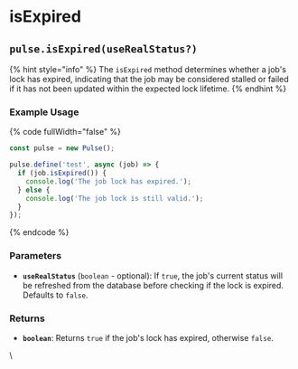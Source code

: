 # isExpired



## `pulse.isExpired(useRealStatus?)`

{% hint style="info" %}
The `isExpired` method determines whether a job's lock has expired, indicating that the job may be considered stalled or failed if it has not been updated within the expected lock lifetime.
{% endhint %}

### Example Usage

{% code fullWidth="false" %}
```typescript
const pulse = new Pulse();

pulse.define('test', async (job) => {
  if (job.isExpired()) {
    console.log('The job lock has expired.');
  } else {
    console.log('The job lock is still valid.');
  }
});


```
{% endcode %}

### Parameters

* **`useRealStatus`** (`boolean` - optional): If `true`, the job's current status will be refreshed from the database before checking if the lock is expired. Defaults to `false`.

### Returns

* **`boolean`**: Returns `true` if the job's lock has expired, otherwise `false`.

\




